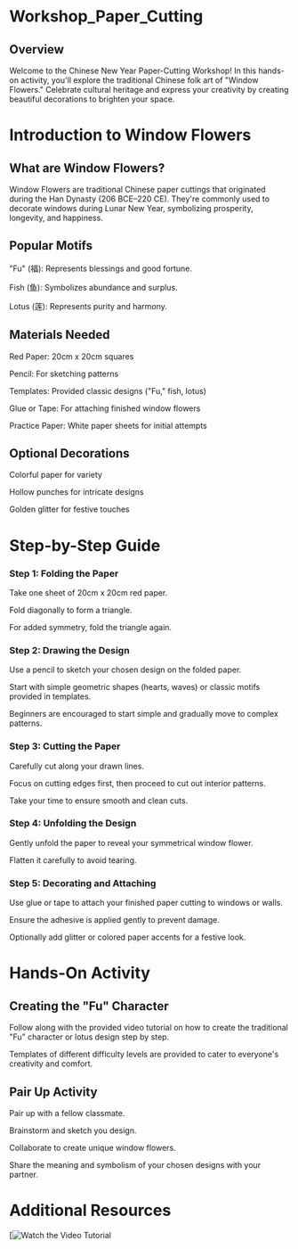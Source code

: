# Workshop_Paper_Cutting

## Overview 

Welcome to the Chinese New Year Paper-Cutting Workshop! In this hands-on activity, you'll explore the traditional Chinese folk art of "Window Flowers." Celebrate cultural heritage and express your creativity by creating beautiful decorations to brighten your space.

# Introduction to Window Flowers

## What are Window Flowers?

Window Flowers are traditional Chinese paper cuttings that originated during the Han Dynasty (206 BCE–220 CE). They're commonly used to decorate windows during Lunar New Year, symbolizing prosperity, longevity, and happiness.

## Popular Motifs

"Fu" (福): Represents blessings and good fortune.

Fish (鱼): Symbolizes abundance and surplus.

Lotus (莲): Represents purity and harmony.

## Materials Needed

Red Paper: 20cm x 20cm squares

Pencil: For sketching patterns

Templates: Provided classic designs ("Fu," fish, lotus)

Glue or Tape: For attaching finished window flowers

Practice Paper: White paper sheets for initial attempts

## Optional Decorations

Colorful paper for variety

Hollow punches for intricate designs

Golden glitter for festive touches

# Step-by-Step Guide

### Step 1: Folding the Paper

Take one sheet of 20cm x 20cm red paper.

Fold diagonally to form a triangle.

For added symmetry, fold the triangle again.

### Step 2: Drawing the Design

Use a pencil to sketch your chosen design on the folded paper.

Start with simple geometric shapes (hearts, waves) or classic motifs provided in templates.

Beginners are encouraged to start simple and gradually move to complex patterns.

### Step 3: Cutting the Paper

Carefully cut along your drawn lines.

Focus on cutting edges first, then proceed to cut out interior patterns.

Take your time to ensure smooth and clean cuts.

### Step 4: Unfolding the Design

Gently unfold the paper to reveal your symmetrical window flower.

Flatten it carefully to avoid tearing.

### Step 5: Decorating and Attaching

Use glue or tape to attach your finished paper cutting to windows or walls.

Ensure the adhesive is applied gently to prevent damage.

Optionally add glitter or colored paper accents for a festive look.

# Hands-On Activity

## Creating the "Fu" Character

Follow along with the provided video tutorial on how to create the traditional "Fu" character or lotus design step by step.

Templates of different difficulty levels are provided to cater to everyone's creativity and comfort.

## Pair Up Activity

Pair up with a fellow classmate.

Brainstorm and sketch you design.

Collaborate to create unique window flowers.

Share the meaning and symbolism of your chosen designs with your partner.

# Additional Resources
[![Watch the Video Tutorial](https://youtu.be/GGJ9vRq2d9g?si=3BaeaY6ScvspMYo-)





